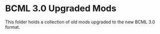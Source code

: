 # BCML 3.0 Upgraded Mods

This folder holds a collection of old mods upgraded to the new BCML 3.0 format.
